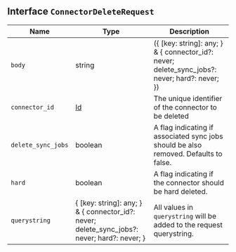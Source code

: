 ## Interface `ConnectorDeleteRequest`

| Name | Type | Description |
| - | - | - |
| `body` | string | ({ [key: string]: any; } & { connector_id?: never; delete_sync_jobs?: never; hard?: never; }) | All values in `body` will be added to the request body. |
| `connector_id` | [Id](./Id.md) | The unique identifier of the connector to be deleted |
| `delete_sync_jobs` | boolean | A flag indicating if associated sync jobs should be also removed. Defaults to false. |
| `hard` | boolean | A flag indicating if the connector should be hard deleted. |
| `querystring` | { [key: string]: any; } & { connector_id?: never; delete_sync_jobs?: never; hard?: never; } | All values in `querystring` will be added to the request querystring. |
